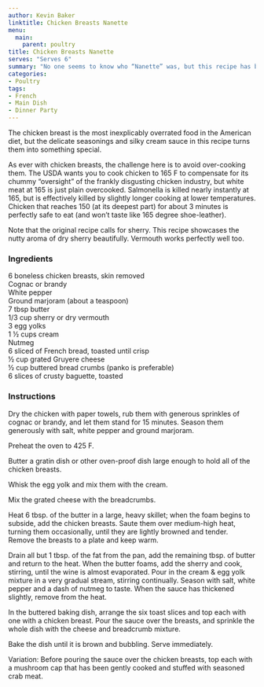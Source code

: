 ```yaml
---
author: Kevin Baker
linktitle: Chicken Breasts Nanette
menu:
  main:
    parent: poultry
title: Chicken Breasts Nanette
serves: "Serves 6"
summary: "No one seems to know who “Nanette” was, but this recipe has been floating around for years. It appears under this name in the 1959 Gourmet Cookbook, and as “Brandied Chicken Breasts” in the 1975 edition of Joy of Cooking. It disappeared from later editions, like so many other rich and lovely dishes. I think you'll like it."
categories:
- Poultry
tags:
- French
- Main Dish
- Dinner Party
---
```

The chicken breast is the most inexplicably overrated food in the American diet, but the delicate seasonings and silky cream sauce in this recipe turns them into something special. 

As ever with chicken breasts, the challenge here is to avoid over-cooking them. The USDA wants you to cook chicken to 165 F to compensate for its chummy “oversight” of the frankly disgusting chicken industry, but white meat at 165 is just plain overcooked. Salmonella is killed nearly instantly at 165, but is effectively killed by slightly longer cooking at lower temperatures. Chicken that reaches 150 (at its deepest part) for about 3 minutes is perfectly safe to eat (and won’t taste like 165 degree shoe-leather).

Note that the original recipe calls for sherry. This recipe showcases the nutty aroma of dry sherry beautifully. Vermouth works perfectly well too.

### Ingredients

<div class="ingredient-list">

6 boneless chicken breasts, skin removed  
Cognac or brandy  
White pepper  
Ground marjoram (about a teaspoon)  
7 tbsp butter  
1/3 cup sherry or dry vermouth  
3 egg yolks  
1 ½ cups cream  
Nutmeg  
6 sliced of French bread, toasted until crisp  
½ cup grated Gruyere cheese  
½ cup buttered bread crumbs (panko is preferable)   
6 slices of crusty baguette, toasted

</div>

### Instructions
Dry the chicken with paper towels, rub them with generous sprinkles of cognac or brandy, and let them stand for 15 minutes. Season them generously with salt, white pepper and ground marjoram.

Preheat the oven to 425 F.

Butter a gratin dish or other oven-proof dish large enough to hold all of the chicken breasts.

Whisk the egg yolk and mix them with the cream.

Mix the grated cheese with the breadcrumbs.

Heat 6 tbsp. of the butter in a large, heavy skillet; when the foam begins to subside, add the chicken breasts. Saute them over medium-high heat, turning them occasionally, until they are lightly browned and tender. Remove the breasts to a plate and keep warm.

Drain all but 1 tbsp. of the fat from the pan, add the remaining tbsp. of butter and return to the heat. When the butter foams, add the sherry and cook, stirring, until the wine is almost evaporated. Pour in the cream & egg yolk mixture in a very gradual stream, stirring continually. Season with salt, white pepper and a dash of nutmeg to taste. When the sauce has thickened slightly, remove from the heat.

In the buttered baking dish, arrange the six toast slices and top each with one with a chicken breast. Pour the sauce over the breasts, and sprinkle the whole dish with the cheese and breadcrumb mixture.

Bake the dish until it is brown and bubbling. Serve immediately. 

Variation: Before pouring the sauce over the chicken breasts, top each with a mushroom cap that has been gently cooked and stuffed with seasoned crab meat.